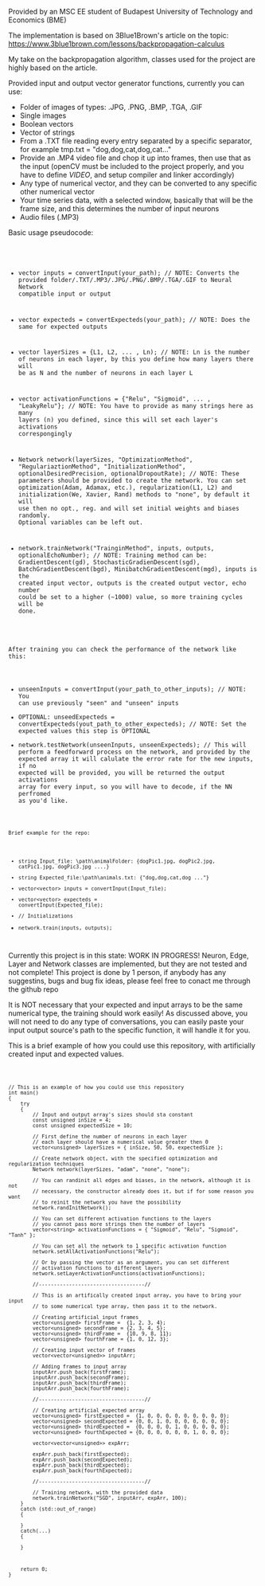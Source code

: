 Provided by an MSC EE student of Budapest University of Technology and Economics (BME)

The implementation is based on 3Blue1Brown's article on the topic: https://www.3blue1brown.com/lessons/backpropagation-calculus 

My take on the backpropagation algorithm, classes used for the project are highly based on the article.

Provided input and output vector generator functions, currently you can use:
 - Folder of images of types: .JPG, .PNG, .BMP, .TGA, .GIF
 - Single images 
 - Boolean vectors
 - Vector of strings
 - From a .TXT file reading every entry separated by a specific separator, for example tmp.txt = "dog,dog,cat,dog,cat..."
 - Provide an .MP4 video file and chop it up into frames, then use that as the input (openCV must be included to the project properly, and you have to define _VIDEO_, and setup compiler and linker accordingly)
 - Any type of numerical vector, and they can be converted to any specific other numerical vector
 - Your time series data, with a selected window, basically that will be the frame size, and this determines the number of input neurons
 - Audio files (.MP3)

Basic usage pseudocode:
<code>
 - vector inputs = convertInput(your_path);	// NOTE: Converts the provided folder/.TXT/.MP3/.JPG/.PNG/.BMP/.TGA/.GIF to Neural Network compatible input or output
 - vector expecteds = convertExpecteds(your_path);	// NOTE: Does the same for expected outputs
 - vector layerSizes = {L1, L2, ... , Ln);		// NOTE: Ln is the number of neurons in each layer, by this you define how many layers there will be as N and the number of neurons in each layer L
 - vector activationFunctions = {"Relu", "Sigmoid", ... , "LeakyRelu"}; // NOTE: You have to provide as many strings here as many layers (n) you defined, since this will set each layer's activations correspongingly

 - Network network(layerSizes, "OptimizationMethod", "RegulariaztionMethod", "InitializationMethod", optionalDesiredPrecision, optionalDropoutRate);	// NOTE: These parameters should be provided to create the network. You can set optimization(Adam, Adamax, etc.), regularization(L1, L2) and initialization(We, Xavier, Rand) methods to "none", by default it will use then no opt., reg. and will set initial weights and biases randomly. Optional variables can be left out.

 - network.trainNetwork("TrainginMethod", inputs, outputs, optionalEchoNumber);	// NOTE: Training method can be: GradientDescent(gd), StochasticGradienDescent(sgd), BatchGradientDescent(bgd), MinibatchGradientDescent(mgd), inputs is the created input vector, outputs is the created output vector, echo number could be set to a higher (~1000) value, so more training cycles will be done.

After training you can check the performance of the network like this:
 - unseenInputs = convertInput(your_path_to_other_inputs);	// NOTE: You can use previously "seen" and "unseen" inputs
 - OPTIONAL: unseedExpecteds = convertExpecteds(yout_path_to_other_expecteds);	// NOTE: Set the expected values this step is OPTIONAL
 - network.testNetwork(unseenInputs, unseenExpecteds);	// This will perform a feedforward process on the network, and provided by the expected array it will calulate the error rate for the new inputs, if no expected will be provided, you will be returned the output activations array for every input, so you will have to decode, if the NN perfromed as you'd like.


 <code>Brief example for the repo:
 - string Input_file: \path\animalFolder: {dogPic1.jpg, dogPic2.jpg, catPic1.jpg, dogPic3.jpg ....}
 - string Expected_file:\path\animals.txt: {"dog,dog,cat,dog ..."}
 - vector<vector<float>> inputs = convertInput(Input_file);
 - vector<vector<float>> expecteds = convertInput(Expected_file);
 - // Initializations
 - network.train(inputs, outputs);</code>
 
   
</code>
 Currently this project is in this state: WORK IN PROGRESS!
 Neuron, Edge, Layer and Network classes are implemented, but 
 they are not tested and not complete!
 This project is done by 1 person, if anybody has any suggestins, bugs
 and bug fix ideas, please feel free to conact me through the github repo

 It is NOT necessary that your expected and input arrays to be the same numerical type, the training should work easily!
 As discussed above, you will not need to do any type of conversations, you can easily paste your input output source's path to the specific  function, it will handle it for you.

 This is a brief example of how you could use this repository, with artificially created input and expected values.

<code>
	
	// This is an example of how you could use this repository
	int main()
	{
		try
		{
			// Input and output array's sizes should sta constant
			const unsigned inSize = 4; 
			const unsigned expectedSize = 10;
	
			// First define the number of neurons in each layer
			// each layer should have a numerical value greater then 0
			vector<unsigned> layerSizes = { inSize, 50, 50, expectedSize };
	
			// Create network object, with the specified optimization and regularization techniques
			Network network(layerSizes, "adam", "none", "none");
	
			// You can randinit all edges and biases, in the network, although it is not
			// necessary, the constructor already does it, but if for some reason you want
			// to reinit the network you have the possibility
			network.randInitNetwork();
	
			// You can set different activation functions to the layers
			// you cannot pass more strings then the number of layers
			vector<string> activationFunctions = { "Sigmoid", "Relu", "Sigmoid", "Tanh" };
	
			// You can set all the network to 1 specific activation function
			network.setAllActivationFunctions("Relu");
	
			// Or by passing the vector as an argument, you can set different
			// activation functions to different layers
			network.setLayerActivationFunctions(activationFunctions);
	
			//-----------------------------------//
	
			// This is an artifically created input array, you have to bring your input 
			// to some numerical type array, then pass it to the network.
	
			// Creating artificial input frames
			vector<unsigned> firstFrame =  {1, 2, 3, 4};
			vector<unsigned> secondFrame = {2, 3, 4, 5};
			vector<unsigned> thirdFrame =  {10, 9, 8, 11};
			vector<unsigned> fourthFrame = {1, 0, 12, 3};
	
			// Creating input vector of frames
			vector<vector<unsigned>> inputArr;
	
			// Adding frames to input array
			inputArr.push_back(firstFrame);
			inputArr.push_back(secondFrame);
			inputArr.push_back(thirdFrame);
			inputArr.push_back(fourthFrame);
	
			//-----------------------------------//
	
			// Creating artificial expected array
			vector<unsigned> firstExpected =  {1, 0, 0, 0, 0, 0, 0, 0, 0, 0};
			vector<unsigned> secondExpected = {0, 0, 1, 0, 0, 0, 0, 0, 0, 0};
			vector<unsigned> thirdExpected =  {0, 0, 0, 0, 1, 0, 0, 0, 0, 0};
			vector<unsigned> fourthExpected = {0, 0, 0, 0, 0, 0, 1, 0, 0, 0};
	
			vector<vector<unsigned>> expArr;
	
			expArr.push_back(firstExpected);
			expArr.push_back(secondExpected);
			expArr.push_back(thirdExpected);
			expArr.push_back(fourthExpected);
	
			//-----------------------------------//
	
			// Training network, with the provided data
			network.trainNetwork("SGD", inputArr, expArr, 100);
		}
		catch (std::out_of_range)
		{
	
		}
		catch(...)
		{
	
		}
	
	
	
		return 0;
	}
 
</code>
